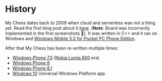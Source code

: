 # History

My Chess dates back to 2009 when cloud and
serverless was not a thing yet. Read the
first blog post about it [here](https://docs.microsoft.com/en-us/archive/blogs/jannemattila/my-chess-another-chess-application). (**Note**: Board was incorrectly implemented in the first screenshots 🤣).
It was written in C++ and it ran on Windows and [Windows Mobile 5.0 for Pocket PC Phone Edition](https://en.wikipedia.org/wiki/Windows_Mobile#Smartphones).

After that My Chess has been re-written multiple times:

- [Windows Phone 7.5](https://en.wikipedia.org/wiki/Windows_Phone_7) ([Nokia Lumia 800](https://en.wikipedia.org/wiki/Nokia_Lumia_800) era)
- [Windows Phone 8](https://en.wikipedia.org/wiki/Windows_Phone_8)
- [Windows Phone 8.1](https://en.wikipedia.org/wiki/Windows_Phone_8.1)
- [Windows 10](https://en.wikipedia.org/wiki/Universal_Windows_Platform_apps) Universal Windows Platform app
